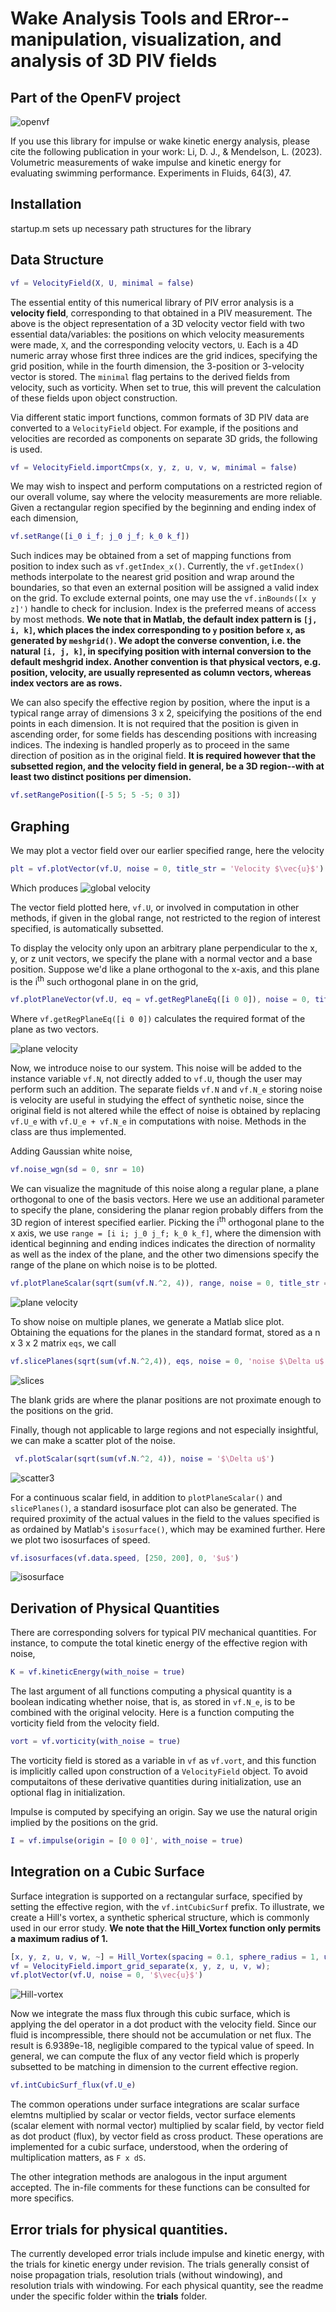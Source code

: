 # Wake Analysis Tools and ERror--manipulation, visualization, and analysis of 3D PIV fields

## Part of the OpenFV project
![openvf](https://github.com/epicderek/flow/blob/master/illu/openfv.jpg)

If you use this library for impulse or wake kinetic energy analysis, please cite the following publication in your work:
Li, D. J., & Mendelson, L. (2023). Volumetric measurements of wake impulse and kinetic energy for evaluating swimming performance. Experiments in Fluids, 64(3), 47.

## Installation
startup.m sets up necessary path structures for the library

## Data Structure

```matlab
vf = VelocityField(X, U, minimal = false)
```

The essential entity of this numerical library of PIV error analysis is a **velocity field**, corresponding to that obtained in a PIV measurement. The above is the object representation of a 3D velocity vector field with two essential data/variables: the positions on which velocity measurements were made, `X`, and the corresponding velocity vectors, `U`. Each is a 4D numeric array whose first three indices are the grid indices, specifying the grid position, while in the fourth dimension, the 3-position or 3-velocity vector is stored. The `minimal` flag pertains to the derived fields from velocity, such as vorticity. When set to true, this will prevent the calculation of these fields upon object construction.

Via different static import functions, common formats of 3D PIV data are converted to a `VelocityField` object. For example, if the positions and velocities are recorded as components on separate 3D grids, the following is used.

```matlab
vf = VelocityField.importCmps(x, y, z, u, v, w, minimal = false)
```

We may wish to inspect and perform computations on a restricted region of our overall volume, say where the velocity measurements are more reliable. Given a rectangular region specified by the beginning and ending index of each dimension,

```matlab
vf.setRange([i_0 i_f; j_0 j_f; k_0 k_f])
```

Such indices may be obtained from a set of mapping functions from position to index such as `vf.getIndex_x()`. Currently, the `vf.getIndex()` methods interpolate to the nearest grid position and wrap around the boundaries, so that even an external position will be assigned a valid index on the grid. To exclude external points, one may use the `vf.inBounds([x y z]')` handle to check for inclusion. Index is the preferred means of access by most methods. **We note that in Matlab, the default index pattern is `[j, i, k]`, which places the index corresponding to `y` position before `x`, as generated by `meshgrid()`. We adopt the converse convention, i.e. the natural `[i, j, k]`, in specifying position with internal conversion to the default meshgrid index. Another convention is that physical vectors, e.g. position, velocity, are usually represented as column vectors, whereas index vectors are as rows.**

We can also specify the effective region by position, where the input is a typical range array of dimensions 3 x 2, speicifying the positions of the end points in each dimension. It is not required that the position is given in ascending order, for some fields has descending positions with increasing indices. The indexing is handled properly as to proceed in the same direction of position as in the original field. **It is required however that the subsetted region, and the velocity field in general, be a 3D region--with at least two distinct positions per dimension.**

```matlab
vf.setRangePosition([-5 5; 5 -5; 0 3])
```

## Graphing

We may plot a vector field over our earlier specified range, here the velocity

```matlab
plt = vf.plotVector(vf.U, noise = 0, title_str = 'Velocity $\vec{u}$')
```

Which produces
![global velocity](https://github.com/epicderek/flow/blob/master/illu/3dv.jpg)

The vector field plotted here, `vf.U`, or involved in computation in other methods, if given in the global range, not restricted to the region of interest specified, is automatically subsetted. 

To display the velocity only upon an arbitrary plane perpendicular to the x, y, or z unit vectors, we specify the plane with a normal vector and a base position. Suppose we'd like a plane orthogonal to the x-axis, and this plane is the i<sup>th</sup> such orthogonal plane in on the grid,

```matlab
vf.plotPlaneVector(vf.U, eq = vf.getRegPlaneEq([i 0 0]), noise = 0, title_str = "Velocity $\vec{u}$")
```

Where `vf.getRegPlaneEq([i 0 0])` calculates the required format of the plane as two vectors.

![plane velocity](https://github.com/epicderek/flow/blob/master/illu/plane.jpg)

Now, we introduce noise to our system. This noise will be added to the instance variable `vf.N`, not directly added to `vf.U`, though the user may perform such an addition. The separate fields `vf.N` and `vf.N_e` storing noise is velocity are useful in studying the effect of synthetic noise, since the original field is not altered while the effect of noise is obtained by replacing `vf.U_e` with `vf.U_e + vf.N_e` in computations with noise. Methods in the class are thus implemented.

Adding Gaussian white noise,

```matlab
vf.noise_wgn(sd = 0, snr = 10)
```

We can visualize the magnitude of this noise along a regular plane, a plane orthogonal to one of the basis vectors. Here we use an additional parameter to specify the plane, considering the planar region probably differs from the 3D region of interest specified earlier. Picking the i<sup>th</sup> orthogonal plane to the x axis, we use `range = [i i; j_0 j_f; k_0 k_f]`, where the dimension with identical beginning and ending indices indicates the direction of normality as well as the index of the plane, and the other two dimensions specify the range of the plane on which noise is to be plotted.

```matlab
vf.plotPlaneScalar(sqrt(sum(vf.N.^2, 4)), range, noise = 0, title_str = 'noise $\Delta u$')
```
![plane velocity](https://github.com/epicderek/flow/blob/master/illu/noise_plane.jpg)

To show noise on multiple planes, we generate a Matlab slice plot. Obtaining the equations for the planes in the standard format, stored as a n x 3 x 2 matrix `eqs`, we call

```matlab
vf.slicePlanes(sqrt(sum(vf.N.^2,4)), eqs, noise = 0, 'noise $\Delta u$');
```

![slices](https://github.com/epicderek/flow/blob/master/illu/noise_slice.jpg)

The blank grids are where the planar positions are not proximate enough to the positions on the grid.

Finally, though not applicable to large regions and not especially insightful, we can make a scatter plot of the noise.

```matlab
 vf.plotScalar(sqrt(sum(vf.N.^2, 4)), noise = '$\Delta u$')
```
![scatter3](https://github.com/epicderek/flow/blob/master/illu/scalar-scatter.jpg)

For a continuous scalar field, in addition to `plotPlaneScalar()` and `slicePlanes()`, a standard isosurface plot can also be generated. The required proximity of the actual values in the field to the values specified is as ordained by Matlab's `isosurface()`, which may be examined further. Here we plot two isosurfaces of speed.

```matlab
vf.isosurfaces(vf.data.speed, [250, 200], 0, '$u$')
```

![isosurface](https://github.com/epicderek/flow/blob/master/illu/isosurface.jpg)

## Derivation of Physical Quantities

There are corresponding solvers for typical PIV mechanical quantities. For instance, to compute the total kinetic energy of the effective region with noise,

```matlab
K = vf.kineticEnergy(with_noise = true)
```

The last argument of all functions computing a physical quantity is a boolean indicating whether noise, that is, as stored in `vf.N_e`, is to be combined with the original velocity. Here is a function computing the vorticity field from the velocity field.

```matlab
vort = vf.vorticity(with_noise = true)
```

The vorticity field is stored as a variable in `vf` as `vf.vort`, and this function is implicitly called upon construction of a `VelocityField` object. To avoid computaitons of these derivative quantities during initialization, use an optional flag in initialization.

Impulse is computed by specifying an origin. Say we use the natural origin implied by the positions on the grid.

```matlab
I = vf.impulse(origin = [0 0 0]', with_noise = true)
```

## Integration on a Cubic Surface

Surface integration is supported on a rectangular surface, specified by setting the effective region, with the `vf.intCubicSurf` prefix. To illustrate, we create a Hill's vortex, a synthetic spherical structure, which is commonly used in our error study. **We note that the Hill_Vortex function only permits a maximum radius of 1.**

```matlab
[x, y, z, u, v, w, ~] = Hill_Vortex(spacing = 0.1, sphere_radius = 1, u0 = 1, z_proportion = 1);
vf = VelocityField.import_grid_separate(x, y, z, u, v, w);
vf.plotVector(vf.U, noise = 0, '$\vec{u}$')
```

![Hill-vortex](https://github.com/epicderek/flow/blob/master/illu/hill-vortex.jpg)

Now we integrate the mass flux through this cubic surface, which is applying the del operator in a dot product with the velocity field. Since our fluid is incompressible, there should not be accumulation or net flux. The result is 6.9389e-18, negligible compared to the typical value of speed. In general, we can compute the flux of any vector field which is properly subsetted to be matching in dimension to the current effective region.

```matlab
vf.intCubicSurf_flux(vf.U_e)
```

The common operations under surface integrations are scalar surface elemtns multiplied by scalar or vector fields, vector surface elements (scalar element with normal vector) multiplied by scalar field, by vector field as dot product (flux), by vector field as cross product. These operations are implemented for a cubic surface, understood, when the ordering of multiplication matters, as `F x dS`.

The other integration methods are analogous in the input argument accepted. The in-file comments for these functions can be consulted for more specifics.

## Error trials for physical quantities.

The currently developed error trials include impulse and kinetic energy, with the trials for kinetic energy under revision. The trials generally consist of noise propagation trials, resolution trials (without windowing), and resolution trials with windowing. For each physical quantity, see the readme under the specific folder within the **trials** folder.

